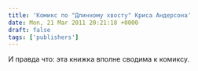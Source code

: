 ```yaml
---
title: 'Комикс по "Длинному хвосту" Криса Андерсона'
date: Mon, 21 Mar 2011 20:21:18 +0000
draft: false
tags: ['publishers']
---
```


И правда что: эта книжка вполне сводима к комиксу.